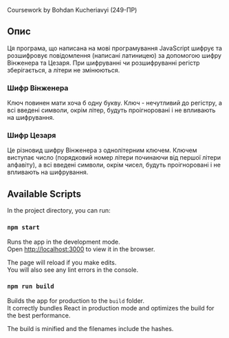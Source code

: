 Coursework by Bohdan Kucheriavyi (249-ПР)

## Опис

Ця програма, що написана на мові програмування JavaScript шифрує та розшифровує повідомлення (написані латиницею) за допомогою шифру Вінженера та Цезаря. При шифруванні чи розшифруванні регістр зберігається, а літери не змінюються.

### Шифр Вінженера
Ключ повинен мати хоча б одну букву. Ключ - нечутливий до регістру, а всі введені символи, окрім літер, будуть проігноровані і не впливають на шифрування.

### Шифр Цезаря 
Це різновид шифру Вінженера з однолітерним ключем. Ключем виступає число (порядковий номер літери починаючи від першої літери алфавіту), а всі введені символи, окрім чисел, будуть проігноровані і не впливають на шифрування.


## Available Scripts

In the project directory, you can run:

### `npm start`

Runs the app in the development mode.<br />
Open [http://localhost:3000](http://localhost:3000) to view it in the browser.

The page will reload if you make edits.<br />
You will also see any lint errors in the console.


### `npm run build`

Builds the app for production to the `build` folder.<br />
It correctly bundles React in production mode and optimizes the build for the best performance.

The build is minified and the filenames include the hashes.

